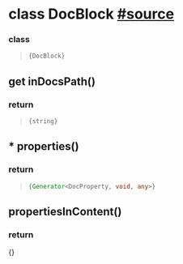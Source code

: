 
# class DocBlock [#source](../core/DocBlock.js)


### class 
> ```ts
> {DocBlock}
> ```


## get inDocsPath()



### return 
> ```ts
> {string}
> ```


## * properties()



### return 
> ```ts
> {Generator<DocProperty, void, any>}
> ```


## propertiesInContent()



### return 
{}